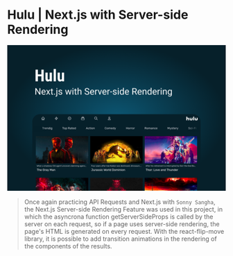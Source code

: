 # Hulu | Next.js with Server-side Rendering

![cover](cover.png)

> Once again practicing API Requests and Next.js with `Sonny Sangha`, the Next.js Server-side Rendering Feature was used in this project, in which the asyncrona function getServerSideProps is called by the server on each request, so if a page uses server-side rendering, the page's HTML is generated on every request. With the react-flip-move library, it is possible to add transition animations in the rendering of the components of the results.
